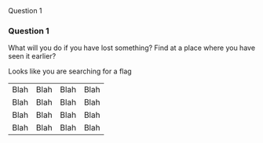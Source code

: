 <!DOCTYPE html>
<head>Question 1</head>
<body>
<h3>Question 1</h3>
<p>What will you do if you have lost something? Find at a place where you have seen it earlier?</p>
<p>Looks like you are searching for a flag</p>
<!-- what will I get in return if I give your flag? HeHe:) Just kidding.-->
<table>
<tr>
<td>Blah</td>
<td>Blah</td>
<td>Blah</td>
<td>Blah</td>
</tr>
<tr>
<td>Blah</td>
<td>Blah</td>
<td>Blah</td>
<td>Blah</td>
</tr>
<tr>
<td>Blah</td>
<td>Blah</td>
<td>Blah</td>
<td>Blah</td>
</tr>
<tr>
<td>Blah</td>
<td>Blah</td>
<td>Blah</td>
<!-- your flag:"I love Hyderabad"-->
<td>Blah</td>
</tr>
</table>
</body>
</html>
